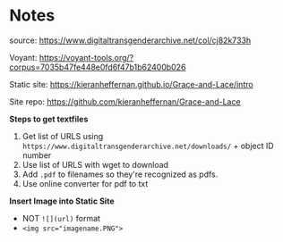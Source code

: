 # Notes
source: https://www.digitaltransgenderarchive.net/col/cj82k733h

Voyant: https://voyant-tools.org/?corpus=7035b47fe448e0fd6f47b1b62400b026

Static site: https://kieranheffernan.github.io/Grace-and-Lace/intro

Site repo: https://github.com/kieranheffernan/Grace-and-Lace

**Steps to get textfiles**
1. Get list of URLS using `https://www.digitaltransgenderarchive.net/downloads/` + object ID number
1. Use list of URLS with wget to download
1. Add `.pdf` to filenames so they're recognized as pdfs.
1. Use online converter for pdf to txt

**Insert Image into Static Site**
* NOT `![](url)` format
* `<img src="imagename.PNG">`

